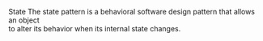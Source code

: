 State
The state pattern is a behavioral software design pattern that allows an object  
to alter its behavior when its internal state changes.  
